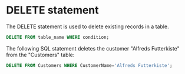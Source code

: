 # DELETE statement

The DELETE statement is used to delete existing records in a table.

```sql
DELETE FROM table_name WHERE condition;
```

The following SQL statement deletes the customer "Alfreds Futterkiste" from the "Customers" table:

```sql
DELETE FROM Customers WHERE CustomerName='Alfreds Futterkiste';
```
